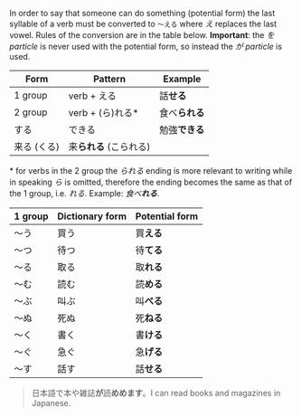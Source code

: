 In order to say that someone can do something (potential form) the last syllable of a verb must be converted to `～える` where *え* replaces the last vowel. Rules of the conversion are in the table below.
**Important**: the *を particle* is never used with the potential form, so instead the *が particle* is used.

|Form|Pattern|Example|
|-|-|-|
|1 group|verb + える|話**せる**|
|2 group|verb + (ら)れる*|食べ**られる**|
|する|できる|勉強**できる**|
|来る (くる)|来**られる** (こられる)||

\* for verbs in the 2 group the *られる* ending is more relevant to writing while in speaking *ら* is omitted, therefore the ending becomes the same as that of the 1 group, i.e. *れる*. Example: *食べ**れる***.

|1 group|Dictionary form|Potential form|
|-|-|-|
|～う|買う|買**える**|
|～つ|待つ|待**てる**|
|～る|取る|取**れる**|
|～む|読む|読**める**|
|～ぶ|叫ぶ|叫**べる**|
|～ぬ|死ぬ|死**ねる**|
|～く|書く|書**ける**|
|～ぐ|急ぐ|急**げる**|
|～す|話す|話**せる**|

>日本語で本や雑誌**が**読**めめます**。I can read books and magazines in Japanese.
